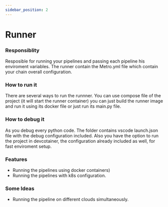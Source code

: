 ```yaml
---
sidebar_position: 2
---
```


# Runner

### Responsiblity
Resposible for running your pipelines and passing each pipeline his enviroment variables.
The runner contain the Metro.yml file which contain your chain overall configuration.

### How to run it
There are several ways to run the runnner.
You can use compose file of the project (it will start the runner container)
you can just build the runner image and run it using its docker file
or just run its main.py file.

### How to debug it
As you debug every python code.
The folder contains vscode launch.json file with the debug configuration included.
Also you have the option to run the project in devcotainer, the configuration already included as well, for fast enviroment setup.

### Features
- Running the pipelines using docker containers) 
- Running the pipelines with k8s configuration.

### Some Ideas
- Running the pipeline on different clouds simultaneously.
